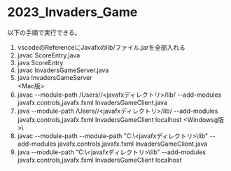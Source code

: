 # 2023_Invaders_Game

以下の手順で実行できる。
1. vscodeのReferenceにJavafxのlib/ファイル.jarを全部入れる
2. javac ScoreEntry.java
3. java ScoreEntry
4. javac InvadersGameServer.java
5. java InvadersGameServer <PORT>\
<Mac版>
6. javac --module-path /Users/<username>/<javafxディレクトリ>/lib/ --add-modules javafx.controls,javafx.fxml InvadersGameClient.java
7. java --module-path /Users/<username>/<javafxディレクトリ>/lib/ --add-modules javafx.controls,javafx.fxml InvadersGameClient localhost <PORT> <NAME>
<Windowsg版>\
6. javac --module-path --module-path \"C:\\<javafxディレクトリ>\\lib\" --add-modules javafx.controls,javafx.fxml InvadersGameClient.java
7. java --module-path \"C:\\<javafxディレクトリ>\\lib\" --add-modules javafx.controls,javafx.fxml InvadersGameClient localhost <PORT> <NAME>
